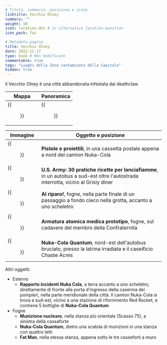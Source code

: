 ```yaml
---
# Titolo, sommario, posizione e icona
linktitle: Vecchio Olney
summary: ""
weight: 10
icon: location-dot # in alternativa location-question
icon_pack: fas

# Metadata pagina
title: Vecchio Olney
date: 2022-11-17
type: book # Non modificare
commentable: true
tags: "Luoghi della Zona contaminata della Capitale"
hidden: true
---
```





Il Vecchio Olney è una città abbandonata infestata dai deathclaw.

| Mappa                                | Panoramica                        |
| ------------------------------------ | --------------------------------- |
| {{<figure src="OldOlney_loc.webp">}} | {{<figure src="Old_Olney.webp">}} |

| Immagine                                                 | Oggetto e posizione                                                                                                                |
| -------------------------------------------------------- | ---------------------------------------------------------------------------------------------------------------------------------- |
| {{<figure src="Guns_and_Bullets_Chaste_Acres.jpg">}}     | **Pistole e proiettili**, in una cassetta postale appena a nord del camion Nuka-Cola                                               |
| {{<figure src="US_Army_HFR_Grisly_Diner.jpg">}}          | **U.S. Army: 30 pratiche ricette per lanciafiamme**, in un autobus a sud-est oltre l'autostrada interrotta, vicino al Grisly diner |
| {{<figure src="Old_Olney_-_Duck_and_Cover.webp">}}       | **Al riparo!**, fogne, nella parte finale di un passaggio a fondo cieco nella grotta, accanto a uno scheletro                      |
| {{<figure src="Old_Olney_-_Power_Armor_Location.webp">}} | **Armatura atomica medica prototipo**, fogne, sul cadavere del membro della Confraternita                                          |
| {{<figure src="Old_Olney_NukaCola_truck.webp">}}         | **Nuka-Cola Quantum**, nord-est dell'autobus bruciato, presso la latrina irradiata e il caseificio Chaste Acres                    |

Altri oggetti:
- Esterno
	- **Rapporto incidenti Nuka Cola**, a terra accanto a uno scheletro, direttamente di fronte alla porta d'ingresso della caserma dei pompieri, nella parte meridionale della città. Il camion Nuka-Cola si trova a sud-est, vicino a una stazione di rifornimento Red Rocket, e contiene 5 bottiglie di **Nuka-Cola Quantum**
- Fogne
	- **Munizione nucleare**, nella stanza più orientale (Scasso 75), a sinistra della cassaforte
	- **Nuka-Cola Quantum**, dietro una scatola di munizioni in una stanza con quattro letti
	- **Fat Man**, nella stessa stanza, appena sotto le tre casseforti a muro


